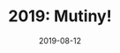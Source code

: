 ---
layout: inner
position: right
title: '2019: Mutiny!'
date: 2019-08-12
categories: posts
tags: Unity GodGame AI NodeCanvas BehaviourTrees C# 3D
team_size: 2
roles: Programmer, Audio
contribution_url: 'nAn'
contribution:
 - Water Shader & Night/Day cycle
 - Full UI design and implementation
 - Music and sound effects design, composition, and integration
 - Behaviour trees documentation
 - Game Loop logic

featured_image: '/img/posts/fantasy_brawl.gif'
project_link: 'https://ch0m5.github.io/Mutiny/'
button_icon: 'flask'
button_text: 'Visit Project'
lead_text: 'Mutiny! is a god game in which you manage the security and logistics of a ship that is carrying prisoners. Make sure all the personnel and prisoners have their basic needs covered and frustrate any escape attempt!'
---